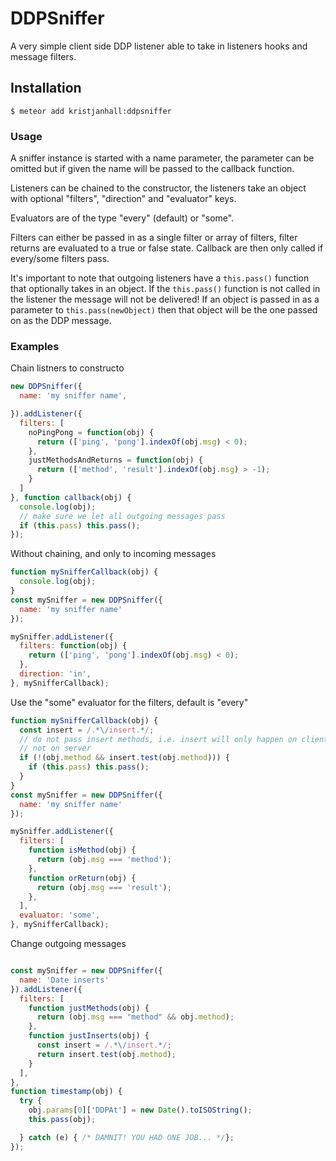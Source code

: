 # DDPSniffer #

A very simple client side DDP listener able to take in listeners hooks and message filters.

## Installation

`$ meteor add kristjanhall:ddpsniffer`

### Usage
A sniffer instance is started with a name parameter, the parameter can be
omitted but if given the name will be passed to the callback function.

Listeners can be chained to the constructor, the listeners take an object with
optional "filters", "direction" and "evaluator" keys.

Evaluators are of the type "every" (default) or "some".

Filters can either be passed in as a single filter or array of filters, filter returns are evaluated to a true or false state. Callback are then only called if every/some filters pass.

It's important to note that outgoing listeners have a ```this.pass()``` function that optionally takes in an object. If the ```this.pass()``` function is not called in the listener the message will not be delivered! If an object is passed in as a parameter to ```this.pass(newObject)``` then that object will be the one passed on as the DDP message.

### Examples
Chain listners to constructo
```js
new DDPSniffer({
  name: 'my sniffer name',

}).addListener({
  filters: [
    noPingPong = function(obj) {
      return (['ping', 'pong'].indexOf(obj.msg) < 0);
    },
    justMethodsAndReturns = function(obj) {
      return (['method', 'result'].indexOf(obj.msg) > -1);
    }
  ]
}, function callback(obj) {
  console.log(obj);
  // make sure we let all outgoing messages pass
  if (this.pass) this.pass();
});
```

Without chaining, and only to incoming messages
```js
function mySnifferCallback(obj) {
  console.log(obj);
}
const mySniffer = new DDPSniffer({
  name: 'my sniffer name'
});

mySniffer.addListener({
  filters: function(obj) {
    return (['ping', 'pong'].indexOf(obj.msg) < 0);
  },
  direction: 'in',
}, mySnifferCallback);

```

Use the "some" evaluator for the filters, default is "every"
```js
function mySnifferCallback(obj) {
  const insert = /.*\/insert.*/;
  // do not pass insert methods, i.e. insert will only happen on client but
  // not on server
  if (!(obj.method && insert.test(obj.method))) {
    if (this.pass) this.pass();
  }
}
const mySniffer = new DDPSniffer({
  name: 'my sniffer name'
});

mySniffer.addListener({
  filters: [
    function isMethod(obj) {
      return (obj.msg === 'method');
    },
    function orReturn(obj) {
      return (obj.msg === 'result');
    },
  ],
  evaluator: 'some',
}, mySnifferCallback);

```

Change outgoing messages
```js

const mySniffer = new DDPSniffer({
  name: 'Date inserts'
}).addListener({
  filters: [
    function justMethods(obj) {
      return (obj.msg === "method" && obj.method);
    },
    function justInserts(obj) {
      const insert = /.*\/insert.*/;
      return insert.test(obj.method);
    }
  ],
},
function timestamp(obj) {
  try {
    obj.params[0]['DDPAt'] = new Date().toISOString();
    this.pass(obj);

  } catch (e) { /* DAMNIT! YOU HAD ONE JOB... */};
});

```
